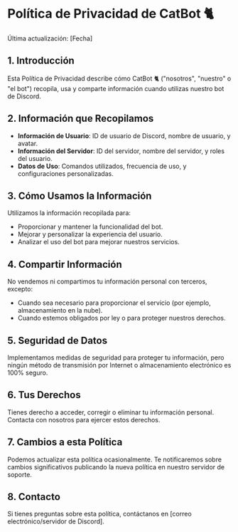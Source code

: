 # Política de Privacidad de CatBot 🐈

Última actualización: [Fecha]

## 1. Introducción

Esta Política de Privacidad describe cómo CatBot 🐈 ("nosotros", "nuestro" o "el bot") recopila, usa y comparte información cuando utilizas nuestro bot de Discord.

## 2. Información que Recopilamos

- **Información de Usuario**: ID de usuario de Discord, nombre de usuario, y avatar.
- **Información del Servidor**: ID del servidor, nombre del servidor, y roles del usuario.
- **Datos de Uso**: Comandos utilizados, frecuencia de uso, y configuraciones personalizadas.

## 3. Cómo Usamos la Información

Utilizamos la información recopilada para:

- Proporcionar y mantener la funcionalidad del bot.
- Mejorar y personalizar la experiencia del usuario.
- Analizar el uso del bot para mejorar nuestros servicios.

## 4. Compartir Información

No vendemos ni compartimos tu información personal con terceros, excepto:

- Cuando sea necesario para proporcionar el servicio (por ejemplo, almacenamiento en la nube).
- Cuando estemos obligados por ley o para proteger nuestros derechos.

## 5. Seguridad de Datos

Implementamos medidas de seguridad para proteger tu información, pero ningún método de transmisión por Internet o almacenamiento electrónico es 100% seguro.

## 6. Tus Derechos

Tienes derecho a acceder, corregir o eliminar tu información personal. Contacta con nosotros para ejercer estos derechos.

## 7. Cambios a esta Política

Podemos actualizar esta política ocasionalmente. Te notificaremos sobre cambios significativos publicando la nueva política en nuestro servidor de soporte.

## 8. Contacto

Si tienes preguntas sobre esta política, contáctanos en [correo electrónico/servidor de Discord].

